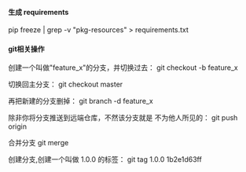 #### 生成 requirements
pip freeze | grep -v "pkg-resources" > requirements.txt

#### git相关操作
创建一个叫做"feature_x"的分支，并切换过去：
git checkout -b feature_x

切换回主分支：
git checkout master

再把新建的分支删掉：
git branch -d feature_x

除非你将分支推送到远端仓库，不然该分支就是 不为他人所见的：
git push origin <branch>
  
合并分支
git merge <branch>
  
创建分支,创建一个叫做 1.0.0 的标签：
git tag 1.0.0 1b2e1d63ff

